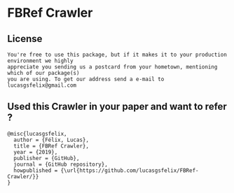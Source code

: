 # FBRef Crawler

## License

	You're free to use this package, but if it makes it to your production environment we highly
	appreciate you sending us a postcard from your hometown, mentioning which of our package(s)
	you are using. To get our address send a e-mail to lucasgsfelix@gmail.com

## Used this Crawler in your paper and want to refer ?
```
@misc{lucasgsfelix,
  author = {Félix, Lucas},
  title = {FBRef Crawler},
  year = {2019},
  publisher = {GitHub},
  journal = {GitHub repository},
  howpublished = {\url{https://github.com/lucasgsfelix/FBRef-Crawler/}}
}
```